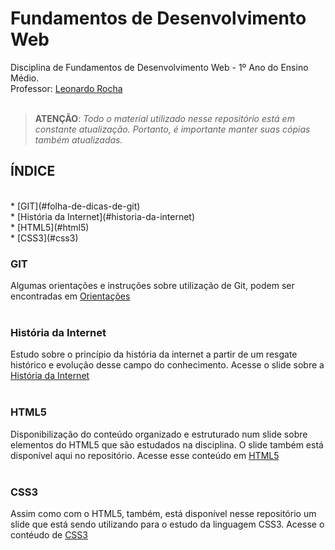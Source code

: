 # Fundamentos de Desenvolvimento Web
Disciplina de Fundamentos de Desenvolvimento Web - 1º Ano do Ensino Médio. 
<br>
Professor: [Leonardo Rocha](https://www.linkedin.com/in/leonardossrocha)
<br><br>

>**ATENÇÃO**: *Todo o material utilizado nesse repositório está em constante atualização. Portanto, é* 
> *importante manter suas cópias também atualizadas.*

## ÍNDICE
<br>
* [GIT](#folha-de-dicas-de-git)
<br>
* [História da Internet](#historia-da-internet) 
<br>
* [HTML5](#html5) 
<br>
* [CSS3](#css3)
<br>

### GIT 

Algumas orientações e instruções sobre utilização de Git, podem ser encontradas em [Orientações](https://training.github.com/downloads/pt_BR/github-git-cheat-sheet/)
<br><br>

### História da Internet

Estudo sobre o princípio da história da internet a partir de um resgate histórico e evolução desse campo do conhecimento. Acesse o slide sobre a [História da Internet](Historia_da_Internet.pptx)
<br><br>

### HTML5

Disponibilização do conteúdo organizado e estruturado num slide sobre elementos do HTML5 que são estudados na disciplina. O slide também está disponível aqui no repositório. Acesse esse conteúdo em   [HTML5](https://github.com/MaristaIrAcacio/FundDevWeb/blob/master/HTML5.pptx)
<br><br>

### CSS3

Assim como com o HTML5, também, está disponível nesse repositório um slide que está sendo utilizando para o estudo da linguagem CSS3. Acesse o contéudo de  [CSS3](https://github.com/MaristaIrAcacio/FundDevWeb/blob/master/CSS3.pptx)
